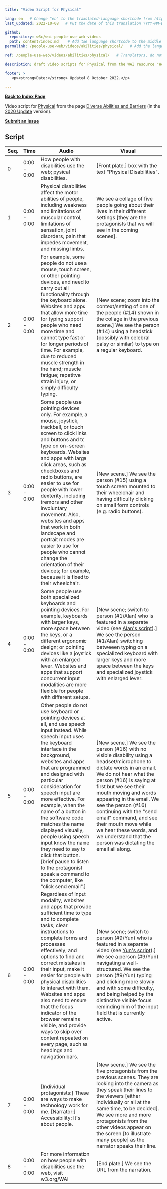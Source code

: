 ```yaml
---
title: "Video Script for Physical"

lang: en   # Change "en" to the translated-language shortcode from https://www.iana.org/assignments/language-subtag-registry/language-subtag-registry
last_updated: 2022-10-08   # Put the date of this translation YYYY-MM-DD (with month in the middle)

github:
  repository: w3c/wai-people-use-web-videos
  path: content/index.md    # Add the language shortcode to the middle of the filename, for example: content/index.fr.md
permalink: /people-use-web/videos/abilities/physical/   # Add the language shortcode to the end, with no slash at end, for example: /link/to/page/fr

ref: /people-use-web/videos/abilities/physical/   # Translators, do not change this

description: draft video scripts for Physical from the WAI resource "How People with Disabilities Use the Web"

footer: >
   <p><strong>Date:</strong> Updated 8 October 2022.</p>

---
```


**[Back to Index Page](../../)**

Video script for [Physical](https://deploy-preview-113--wai-people-use-web.netlify.app/people-use-web/abilities-barriers-physical/) from the page [Diverse Abilities and Barriers](https://deploy-preview-113--wai-people-use-web.netlify.app/people-use-web/abilities-barriers/) (in the [2020 Update](https://github.com/w3c/wai-people-use-web/wiki/Persona-development) version).

**[Submit an Issue](https://github.com/w3c/wai-people-use-web-videos/issues/new?title=[physical])**

## Script

| Seq. | Time | Audio | Visual |
| --- | --- | --- | --- |
| 0 | 0:00 - 0:00 | How people with disabilities use the web; pysical disabilities. | [Front plate.] box with the text "Physical Disabilities". |
| 1 | 0:00 - 0:00 | Physical disabilities affect the motor abilities of people, including weakness and limitations of muscular control, limitations of sensation, joint disorders, pain that impedes movement, and missing limbs. | We see a collage of five people going about their lives in their different settings [they are the protagonists that we will see in the coming scenes]. |
| 2 | 0:00 - 0:00 | For example, some people do not use a mouse, touch screen, or other pointing devices, and need to carry out all functionality through the keyboard alone. Websites and apps that allow more time for typing support people who need more time and cannot type fast or for longer periods of time. For example, due to reduced muscle strength in the hand; muscle fatigue; repetitve strain injury, or simply difficulty typing. | [New scene; zoom into the context/setting of one of the people (#14) shown in the collage in the previous scene.] We see the person (#14) using a headstick (possibly with celebral palsy or similar) to type on a regular keyboard. |
| 3 | 0:00 - 0:00 | Some people use pointing devices only. For example, a mouse, joystick, trackball, or touch screen to click links and buttons and to type on on-screen keyboards. Websites and apps with large click areas, such as checkboxes and radio buttons, are easier to use for people with lower dexterity, including tremors and other involuntary movement. Also, websites and apps that work in both landscape and portrait modes are easier to use for people who cannot change the orientation of their devices; for example, because it is fixed to their wheelchair.| [New scene.] We see the person (#15) using a touch screen mounted to their wheelchair and having difficulty clicking on small form controls (e.g. radio buttons). |
| 4 | 0:00 - 0:00 | Some people use both specialized keyboards and pointing devices. For example, keyboards with larger keys, more space between the keys, or a different ergonomic design; or pointing devices like a joystick with an enlarged lever. Websites and apps that support concurrent input modalities are more flexible for people with different setups. | [New scene; switch to person (#1/Alan) who is featured in a separate video (see [Alan's script](https://wai-people-use-web-videos.netlify.app/people-use-web/videos/stories/alan/)).] We see the person (#1/Alan) switching betweeen typing on a specialized keyboard with larger keys and more space between the keys and specialized joystick with enlarged lever. |
| 5 | 0:00 - 0:00 | Other people do not use keyboard or pointing devices at all, and use speech input instead. While speech input uses the keyboard interface in the background, websites and apps that are programmed and designed with particular consideration for speech input are more effective. For example, when the name of a button in the software code matches the name displayed visually, people using speech input know the name they need to say to click that button. [brief pause to listen to the protagonist speak a command to the computer, like "click send email".] | [New scene.] We see the person (#16) with no visible disability using a headset/microphone to dictate words in an email. We do not hear what the person (#16) is saying at first but we see their mouth moving and words appearing in the email. We see the person (#16) continuing with the "send email" command, and see their mouth move while we hear these words, and we understand that the person was dictating the email all along. |
| 6 | 0:00 - 0:00 | Regardless of input modality, websites and apps that provide sufficient time to type and to complete tasks; clear instructions to complete forms and processes effectively; and options to find and correct mistakes in their input, make it easier for people with physical disabilities to interact with them. Websites and apps also need to ensure that the focus indicator of the browser remains visible, and provide ways to skip over content repeated on every page, such as headings and navigation bars. | [New scene; switch to person (#9/Yun) who is featured in a separate video (see [Yun's script](https://wai-people-use-web-videos.netlify.app/people-use-web/videos/stories/yun/)).] We see a person (#9/Yun) navigating a well-structured. We see the person (#9/Yun) typing and clicking more slowly and with some difficulty, and being helped by the distinctive visible focus reminding him of the input field that is currently active. |
| 7 | 0:00 - 0:00 | [Individual protagonists:] These are ways to make technology work for me. [Narrator:] Accessibility: It's about people. | [New scene.] We see the five protagonists from the previous scenes. They are looking into the camera as they speak their lines to the viewers [either individually or all at the same time, to be decided]. We see more and more protagonists from the other videos appear on the screen [to illustrate many people] as the narrator speaks their line. |
| 8 | 0:00 - 0:00 | For more information on how people with disabilities use the web, visit w3.org/WAI | [End plate.] We see the URL from the narration. |
